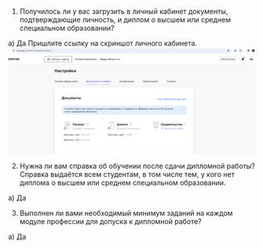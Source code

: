 1. Получилось ли у вас загрузить в личный кабинет документы, подтверждающие личность, и диплом о высшем или среднем специальном образовании?

а) Да
Пришлите ссылку на скриншот личного кабинета.
![image](https://github.com/AllexxB/netology-homework/blob/376be79df0d9f181842c83e1a07725f6e692626e/pic/dopusk.png)

2. Нужна ли вам справка об обучении после сдачи дипломной работы? Справка выдаётся всем студентам, в том числе тем, у кого нет диплома о высшем или среднем специальном образовании.

а) Да


3. Выполнен ли вами необходимый минимум заданий на каждом модуле профессии для допуска к дипломной работе?

а) Да
